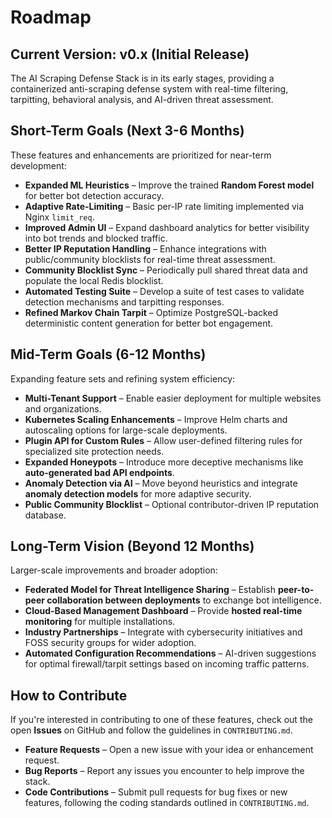# **Roadmap**

## **Current Version: v0.x (Initial Release)**

The AI Scraping Defense Stack is in its early stages, providing a containerized anti-scraping defense system with real-time filtering, tarpitting, behavioral analysis, and AI-driven threat assessment.

## **Short-Term Goals (Next 3-6 Months)**

These features and enhancements are prioritized for near-term development:

* **Expanded ML Heuristics** – Improve the trained **Random Forest model** for better bot detection accuracy.  
* **Adaptive Rate-Limiting** – Basic per-IP rate limiting implemented via Nginx `limit_req`.
* **Improved Admin UI** – Expand dashboard analytics for better visibility into bot trends and blocked traffic.  
* **Better IP Reputation Handling** – Enhance integrations with public/community blocklists for real-time threat assessment.
* **Community Blocklist Sync** – Periodically pull shared threat data and populate the local Redis blocklist.
* **Automated Testing Suite** – Develop a suite of test cases to validate detection mechanisms and tarpitting responses.  
* **Refined Markov Chain Tarpit** – Optimize PostgreSQL-backed deterministic content generation for better bot engagement.

## **Mid-Term Goals (6-12 Months)**

Expanding feature sets and refining system efficiency:

* **Multi-Tenant Support** – Enable easier deployment for multiple websites and organizations.  
* **Kubernetes Scaling Enhancements** – Improve Helm charts and autoscaling options for large-scale deployments.  
* **Plugin API for Custom Rules** – Allow user-defined filtering rules for specialized site protection needs.  
* **Expanded Honeypots** – Introduce more deceptive mechanisms like **auto-generated bad API endpoints**.  
* **Anomaly Detection via AI** – Move beyond heuristics and integrate **anomaly detection models** for more adaptive security.  
* **Public Community Blocklist** – Optional contributor-driven IP reputation database.

## **Long-Term Vision (Beyond 12 Months)**

Larger-scale improvements and broader adoption:

* **Federated Model for Threat Intelligence Sharing** – Establish **peer-to-peer collaboration between deployments** to exchange bot intelligence.  
* **Cloud-Based Management Dashboard** – Provide **hosted real-time monitoring** for multiple installations.  
* **Industry Partnerships** – Integrate with cybersecurity initiatives and FOSS security groups for wider adoption.  
* **Automated Configuration Recommendations** – AI-driven suggestions for optimal firewall/tarpit settings based on incoming traffic patterns.

## **How to Contribute**

If you're interested in contributing to one of these features, check out the open **Issues** on GitHub and follow the guidelines in `CONTRIBUTING.md`.

* **Feature Requests** – Open a new issue with your idea or enhancement request.
* **Bug Reports** – Report any issues you encounter to help improve the stack.
* **Code Contributions** – Submit pull requests for bug fixes or new features, following the coding standards outlined in `CONTRIBUTING.md`.
